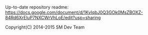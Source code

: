 Up-to-date repository readme:
https://docs.google.com/document/d/1KvIqbJ0Q3GOk0MsZBOXZ-84Rd6XrEluP7NXCWrVhLoE/edit?usp=sharing

Copyright(C) 2014-2015 SM Dev Team